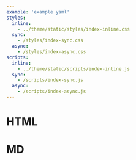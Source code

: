 ```yaml
---
example: 'example yaml'
styles:
  inline:
    - ../theme/static/styles/index-inline.css
  sync:
    - /styles/index-sync.css
  async:
    - /styles/index-async.css
scripts:
  inline:
    - ../theme/static/scripts/index-inline.js
  sync:
    - /scripts/index-sync.js
  async:
    - /scripts/index-async.js
---
```

<h1>HTML</h1>

# MD
